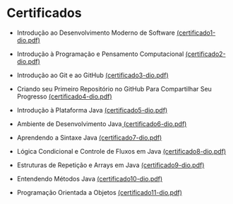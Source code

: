 # Certificados

- Introdução ao Desenvolvimento Moderno de Software <a href="certificado1-dio.pdf">(certificado1-dio.pdf)</a>

- Introdução à Programação e Pensamento Computacional <a href="certificado2-dio.pdf">(certificado2-dio.pdf)</a>

- Introdução ao Git e ao GitHub <a href="certificado3-dio.pdf">(certificado3-dio.pdf)</a>

- Criando seu Primeiro Repositório no GitHub Para Compartilhar Seu Progresso <a href="certificado4-dio.pdf">(certificado4-dio.pdf)</a>

- Introdução à Plataforma Java <a href="(certificado5-dio.pdf)">(certificado5-dio.pdf) </a>

- Ambiente de Desenvolvimento Java<a href="certificado6-dio.pdf"> (certificado6-dio.pdf)</a>

- Aprendendo a Sintaxe Java <a href="certificado7-dio.pdf">(certificado7-dio.pdf)</a>

- Lógica Condicional e Controle de Fluxos em Java <a href="certificado8-dio.pdf">(certificado8-dio.pdf)</a>

- Estruturas de Repetição e Arrays em Java <a href="certificado9-dio.pdf">(certificado9-dio.pdf)</a>

- Entendendo Métodos Java <a href="certificado10-dio.pdf">(certificado10-dio.pdf)</a>

- Programação Orientada a Objetos <a href="certificado11-dio.pdf">(certificado11-dio.pdf)</a>
